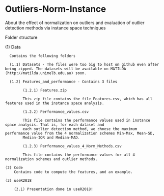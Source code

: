 # Outliers-Norm-Instance
About the effect of normalization on outliers and evaluation of outlier detection methods via instance space techniques

Folder structure

  (1) Data
  
      Contains the following folders
      
      (1.1) Datasets - The files were too big to host on github even after being zipped. The datasets will be available on MATILDA (http://matilda.unimelb.edu.au) soon. 
      
      (1.2) Features_and_performance - Contains 3 files
      
            (1.2.1) Features.zip
            
            This zip file contains the file Features.csv, which has all features used in the instance space analysis. 
            
            (1.2.2) Performance_values.csv
            
            This file contains the performance values used in instance space analysis. That is, for each dataset and 
            each outlier detection method, we choose the maximum performance value from the 4 normalization schemes Min-Max, Mean-SD, 
            Median-IQR and Median-MAD. 
            
            (1.2.3) Performance_values_4_Norm_Methods.csv
            
            This file contains the performance values for all 4 normalization schemes and outlier methods. 
            
    (2) Code
        Contains code to compute the features, and an example.
    
    (3) useR2018
    
        (3.1) Presentation done in useR2018!
        
            
            
      

